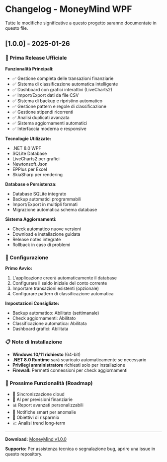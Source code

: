 # Changelog - MoneyMind WPF

Tutte le modifiche significative a questo progetto saranno documentate in questo file.

## [1.0.0] - 2025-01-26

### 🎉 Prima Release Ufficiale

**Funzionalità Principali:**
- ✅ Gestione completa delle transazioni finanziarie
- ✅ Sistema di classificazione automatica intelligente
- ✅ Dashboard con grafici interattivi (LiveCharts2)
- ✅ Import/Export dati da file CSV
- ✅ Sistema di backup e ripristino automatico
- ✅ Gestione pattern e regole di classificazione
- ✅ Gestione stipendi ricorrenti
- ✅ Analisi duplicati avanzata
- ✅ Sistema aggiornamenti automatici
- ✅ Interfaccia moderna e responsive

**Tecnologie Utilizzate:**
- .NET 8.0 WPF
- SQLite Database
- LiveCharts2 per grafici
- Newtonsoft.Json
- EPPlus per Excel
- SkiaSharp per rendering

**Database e Persistenza:**
- Database SQLite integrato
- Backup automatici programmabili
- Import/Export in multipli formati
- Migrazione automatica schema database

**Sistema Aggiornamenti:**
- Check automatico nuove versioni
- Download e installazione guidata
- Release notes integrate
- Rollback in caso di problemi

### 🔧 Configurazione

**Primo Avvio:**
1. L'applicazione creerà automaticamente il database
2. Configurare il saldo iniziale del conto corrente
3. Importare transazioni esistenti (opzionale)
4. Configurare pattern di classificazione automatica

**Impostazioni Consigliate:**
- Backup automatico: Abilitato (settimanale)
- Check aggiornamenti: Abilitato
- Classificazione automatica: Abilitata
- Dashboard grafici: Abilitata

### 📋 Note di Installazione

- **Windows 10/11 richiesto** (64-bit)
- **.NET 8.0 Runtime** sarà scaricato automaticamente se necessario
- **Privilegi amministratore** richiesti solo per installazione
- **Firewall:** Permetti connessioni per check aggiornamenti

### 🚀 Prossime Funzionalità (Roadmap)

- 📱 Sincronizzazione cloud
- 🤖 AI per previsioni finanziarie
- 📊 Report avanzati personalizzabili
- 🔔 Notifiche smart per anomalie
- 🎯 Obiettivi di risparmio
- 📈 Analisi trend long-term

---

**Download:** [MoneyMind v1.0.0](https://github.com/robertomoccia8-cmyk/moneymind-updates/releases/latest)

**Supporto:** Per assistenza tecnica o segnalazione bug, aprire una issue in questo repository.